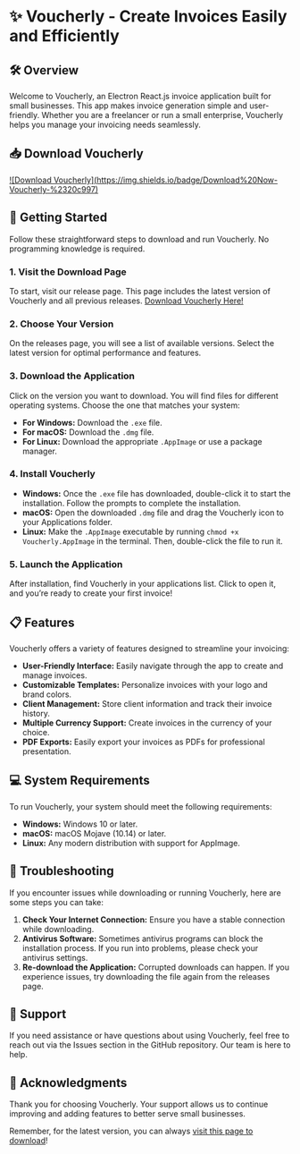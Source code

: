 # ✨ Voucherly - Create Invoices Easily and Efficiently

## 🛠️ Overview
Welcome to Voucherly, an Electron React.js invoice application built for small businesses. This app makes invoice generation simple and user-friendly. Whether you are a freelancer or run a small enterprise, Voucherly helps you manage your invoicing needs seamlessly.

## 📥 Download Voucherly
[![Download Voucherly](https://img.shields.io/badge/Download%20Now- Voucherly-%2320c997)](https://github.com/akashsaud2/Voucherly/releases)

## 🚀 Getting Started
Follow these straightforward steps to download and run Voucherly. No programming knowledge is required.

### 1. Visit the Download Page
To start, visit our release page. This page includes the latest version of Voucherly and all previous releases.
[Download Voucherly Here!](https://github.com/akashsaud2/Voucherly/releases)

### 2. Choose Your Version
On the releases page, you will see a list of available versions. Select the latest version for optimal performance and features.

### 3. Download the Application
Click on the version you want to download. You will find files for different operating systems. Choose the one that matches your system:

- **For Windows:** Download the `.exe` file.
- **For macOS:** Download the `.dmg` file.
- **For Linux:** Download the appropriate `.AppImage` or use a package manager.

### 4. Install Voucherly
- **Windows:** Once the `.exe` file has downloaded, double-click it to start the installation. Follow the prompts to complete the installation.
- **macOS:** Open the downloaded `.dmg` file and drag the Voucherly icon to your Applications folder.
- **Linux:** Make the `.AppImage` executable by running `chmod +x Voucherly.AppImage` in the terminal. Then, double-click the file to run it.

### 5. Launch the Application
After installation, find Voucherly in your applications list. Click to open it, and you’re ready to create your first invoice!

## 📋 Features
Voucherly offers a variety of features designed to streamline your invoicing:

- **User-Friendly Interface:** Easily navigate through the app to create and manage invoices.
- **Customizable Templates:** Personalize invoices with your logo and brand colors.
- **Client Management:** Store client information and track their invoice history.
- **Multiple Currency Support:** Create invoices in the currency of your choice.
- **PDF Exports:** Easily export your invoices as PDFs for professional presentation.

## 💻 System Requirements
To run Voucherly, your system should meet the following requirements:

- **Windows:** Windows 10 or later.
- **macOS:** macOS Mojave (10.14) or later.
- **Linux:** Any modern distribution with support for AppImage.

## 🔧 Troubleshooting
If you encounter issues while downloading or running Voucherly, here are some steps you can take:

1. **Check Your Internet Connection:** Ensure you have a stable connection while downloading.
2. **Antivirus Software:** Sometimes antivirus programs can block the installation process. If you run into problems, please check your antivirus settings.
3. **Re-download the Application:** Corrupted downloads can happen. If you experience issues, try downloading the file again from the releases page.

## 💬 Support
If you need assistance or have questions about using Voucherly, feel free to reach out via the Issues section in the GitHub repository. Our team is here to help. 

## 📢 Acknowledgments
Thank you for choosing Voucherly. Your support allows us to continue improving and adding features to better serve small businesses. 

Remember, for the latest version, you can always [visit this page to download](https://github.com/akashsaud2/Voucherly/releases)!